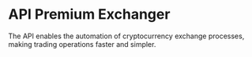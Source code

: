 # API Premium Exchanger

The API enables the automation of cryptocurrency exchange processes, making trading operations faster and simpler.

##
